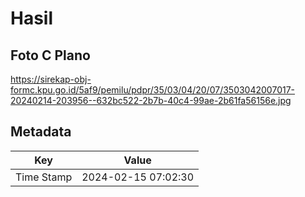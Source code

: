 # Hasil

## Foto C Plano

https://sirekap-obj-formc.kpu.go.id/5af9/pemilu/pdpr/35/03/04/20/07/3503042007017-20240214-203956--632bc522-2b7b-40c4-99ae-2b61fa56156e.jpg


## Metadata

| Key        | Value               |
| ---------- | ------------------- |
| Time Stamp | 2024-02-15 07:02:30 |



